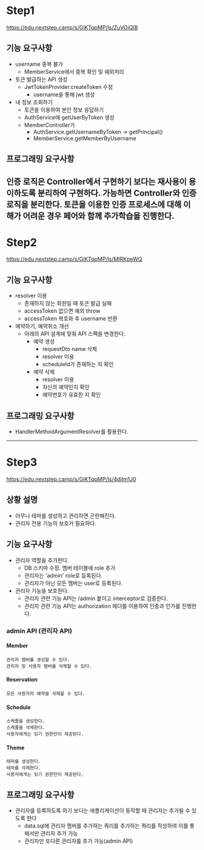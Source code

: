 # Step1

https://edu.nextstep.camp/s/GiKTqpMP/ls/ZuVOiQlB

## 기능 요구사항

- username 중복 불가
    - MemberService에서 중복 확인 및 예외처리
- 토큰 발급하는 API 생성
    - JwtTokenProvider.createToken 수정
        - username을 통해 jwt 생성
- 내 정보 조회하기
    - 토큰을 이용하여 본인 정보 응답하기
    - AuthService에 getUserByToken 생성
    - MemberController가
        - AuthService.getUsernameByToken -> getPrincipal()
        - MemberService.getMemberByUsername

## 프로그래밍 요구사항

인증 로직은 Controller에서 구현하기 보다는 재사용이 용이하도록 분리하여 구현하다.
가능하면 Controller와 인증 로직을 분리한다.
토큰을 이용한 인증 프로세스에 대해 이해가 어려운 경우 페어와 함께 추가학습을 진행한다.
---

# Step2

https://edu.nextstep.camp/s/GiKTqpMP/ls/MlRKpeWQ

## 기능 요구사항

- resolver 이용
    - 존재하지 않는 회원일 때 토큰 발급 실패
    - accessToken 없으면 예외 throw
    - accessToken 복호화 후 username 반환
- 예약하기, 예약취소 개선
    - 아래의 API 설계에 맞춰 API 스펙을 변경한다.
        - 예약 생성
            - requestDto name 삭제
            - resolver 이용
            - scheduleId가 존재하는 지 확인
        - 예약 삭제
            - resolver 이용
            - 자신의 예약인지 확인
            - 예약번호가 유효한 지 확인

## 프로그래밍 요구사항

- HandlerMethodArgumentResolver를 활용한다.

---

# Step3

https://edu.nextstep.camp/s/GiKTqpMP/ls/4djIm1J0

## 상황 설명

- 아무나 테마를 생성하고 관리하면 곤란해진다.
- 관리자 전용 기능의 보호가 필요하다.

## 기능 요구사항

- 관리자 역할을 추가한다.
    - DB 스키마 수정. 멤버 테이블에 role 추가
    - 관리자는 'admin' role로 등록된다.
    - 관리자가 아닌 모든 멤버는 user로 등록된다.
- 관리자 기능을 보호한다.
    - 관리자 관련 기능 API는 /admin 붙이고 interceptor로 검증한다.
    - 관리자 관련 기능 API는 authorization 헤더를 이용하여 인증과 인가를 진행한다.

### admin API (관리자 API)

#### Member

    관리자 멤버를 생성할 수 있다.
    관리자 및 사용자 멤버를 삭제할 수 있다.

#### Reservation

    모든 사용자의 예약을 삭제할 수 있다. 

#### Schedule

    스케줄을 생성한다.
    스케줄을 삭제한다.
    사용자에게는 읽기 권한만이 제공된다.

#### Theme

    테마를 생성한다.
    테마를 삭제한다.
    사용자에게는 읽기 권한만이 제공된다.

## 프로그래밍 요구사항

- 관리자를 등록하도록 하기 보다는 애플리케이션이 동작할 때 관리자는 추가될 수 있도록 한다
    - data.sql에 관리자 멤버를 추가하는 쿼리를 추가하는 쿼리를 작성하여 이를 통해서만 관리자 추가 가능
    - 관리자만 또다른 관리자를 추가 가능(admin API)
